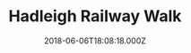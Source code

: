 ---
date: 2018-06-06T18:08:18.000Z
title: Hadleigh Railway Walk
latitude: 52.04096961126445
longitude: 0.9595656394958496
category: checkin
---